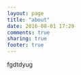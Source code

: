 ```yaml
---
layout: page
title: "about"
date: 2016-08-01 17:29
comments: true
sharing: true
footer: true
---
```


fgdtdyug